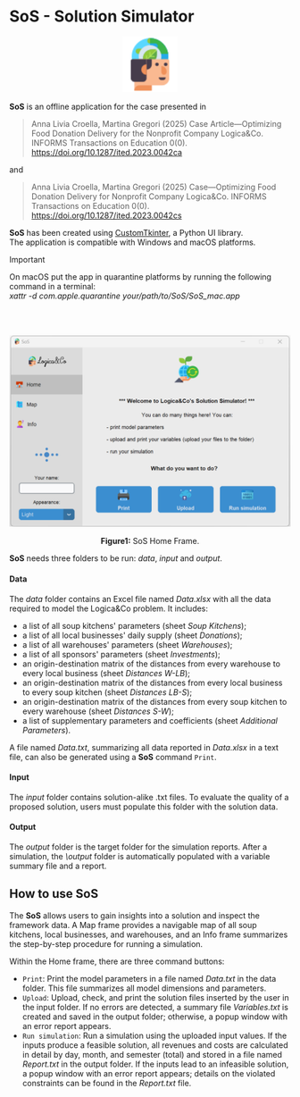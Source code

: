 # SoS - Solution Simulator

<p align="center">
  <img src="https://github.com/AnnaLivia/SoS/blob/main/figures/icon.png" width="100" />
</p>

**SoS** is an offline application for the case presented in

> Anna Livia Croella, Martina Gregori (2025) Case Article—Optimizing Food Donation Delivery for the Nonprofit Company Logica&Co. INFORMS Transactions on Education 0(0).
https://doi.org/10.1287/ited.2023.0042ca
<be>

and

> Anna Livia Croella, Martina Gregori (2025) Case—Optimizing Food Donation Delivery for Nonprofit Company Logica&Co. INFORMS Transactions on Education 0(0).
https://doi.org/10.1287/ited.2023.0042cs

**SoS** has been created using [CustomTkinter](https://github.com/TomSchimansky/CustomTkinter), a Python UI library.
<br>
The application is compatible with Windows and macOS platforms.

> [!IMPORTANT]
> On macOS put the app in quarantine platforms by running the following command in a terminal:<br>
> <em>xattr -d com.apple.quarantine your/path/to/SoS/SoS_mac.app</em>

<br>
<br>

<p align="center">
  <img src="https://github.com/AnnaLivia/SoS/blob/main/figures/Figure1.png" width="531"/>
</p>

<p align="center"><b>Figure1:</b> SoS Home Frame.</p>

**SoS** needs three folders to be run: <em>data</em>, <em>input</em> and <em>output</em>.

#### Data
The <em>data</em> folder contains an Excel file named <em>Data.xlsx</em> with all the data required to model the Logica&Co problem. It includes:
<ul>
    <li> a list of all soup kitchens' parameters (sheet <em>Soup Kitchens</em>);</li>
    <li> a list of all local businesses' daily supply (sheet <em>Donations</em>);</li>
    <li> a list of all warehouses' parameters (sheet <em>Warehouses</em>);</li>
    <li> a list of all sponsors' parameters (sheet <em>Investments</em>);</li>
    <li> an origin-destination matrix of the distances from every warehouse to every local business (sheet <em>Distances W-LB</em>);</li>
    <li> an origin-destination matrix of the distances from every local business to every soup kitchen (sheet <em>Distances LB-S</em>);</li>
    <li> an origin-destination matrix of the distances from every soup kitchen to every warehouse (sheet <em>Distances S-W</em>);</li>
    <li> a list of supplementary parameters and coefficients (sheet <em>Additional Parameters</em>).</li>
</ul>

A file named <em>Data.txt</em>, summarizing all data reported in <em>Data.xlsx</em> in a text file, can also be generated using a **SoS** command <code>Print</code>.


#### Input
The <em>input</em> folder contains solution-alike </em>.txt</em> files.  To evaluate the quality of a proposed solution, users must populate this folder with the solution data.

#### Output
The <em>output</em> folder is the target folder for the simulation reports. After a simulation, the <em>\output</em> folder is automatically populated with a variable summary file and a report.

## How to use SoS

The **SoS** allows users to gain insights into a solution and inspect the framework data. A Map frame provides a navigable map of all soup kitchens, local businesses, and warehouses, and an Info frame summarizes the step-by-step procedure for running a simulation.

Within the Home frame, there are three command buttons:

<ul>
<li> <code>Print</code>: Print the model parameters in a file named <em>Data.txt</em> in the data folder. This file summarizes all model dimensions and parameters.
</li>
<li> <code>Upload</code>: Upload, check, and print the solution files inserted by the user in the input folder. If no errors are detected, a summary file <em>Variables.txt</em> is created and saved in the output folder; otherwise, a popup window with an error report appears.
</li>
<li> <code>Run simulation</code>: Run a simulation using the uploaded input values. If the inputs produce a feasible solution, all revenues and costs are calculated in detail by day, month, and semester (total) and stored in a file named <em>Report.txt</em> in the output folder. If the inputs lead to an infeasible solution, a popup window with an error report appears; details on the violated constraints can be found in the <em>Report.txt</em> file.
</li>
</ul>
